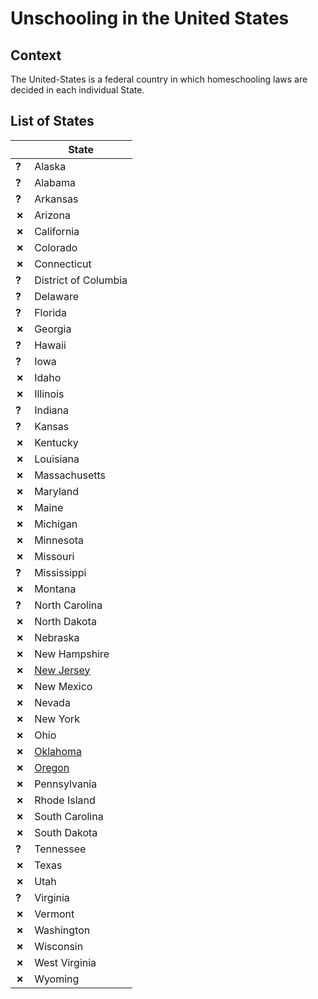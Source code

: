 # Unschooling in the United States

## Context

The United-States is a federal country in which homeschooling laws
are decided in each individual State.

## List of States

|   | State |
| - |   -   |
| __?__ | Alaska |
| __?__ | Alabama |
| __?__ | Arkansas |
| __✗__ | Arizona |
| __✗__ | California |
| __✗__ | Colorado |
| __✗__ | Connecticut |
| __?__ | District of Columbia |
| __?__ | Delaware |
| __?__ | Florida |
| __✗__ | Georgia |
| __?__ | Hawaii |
| __?__ | Iowa |
| __✗__ | Idaho |
| __✗__ | Illinois |
| __?__ | Indiana |
| __?__ | Kansas |
| __✗__ | Kentucky |
| __✗__ | Louisiana |
| __✗__ | Massachusetts |
| __✗__ | Maryland |
| __✗__ | Maine |
| __✗__ | Michigan |
| __✗__ | Minnesota |
| __✗__ | Missouri |
| __?__ | Mississippi |
| __✗__ | Montana |
| __?__ | North Carolina |
| __✗__ | North Dakota |
| __✗__ | Nebraska |
| __✗__ | New Hampshire |
| __✗__ | [New Jersey](New-Jersey.md) |
| __✗__ | New Mexico |
| __✗__ | Nevada |
| __✗__ | New York |
| __✗__ | Ohio |
| __✗__ | [Oklahoma](Oklahoma.md) |
| __✗__ | [Oregon](Oregon.md) |
| __✗__ | Pennsylvania |
| __✗__ | Rhode Island |
| __✗__ | South Carolina |
| __✗__ | South Dakota |
| __?__ | Tennessee |
| __✗__ | Texas |
| __✗__ | Utah |
| __?__ | Virginia |
| __✗__ | Vermont |
| __✗__ | Washington |
| __✗__ | Wisconsin |
| __✗__ | West Virginia |
| __✗__ | Wyoming |
